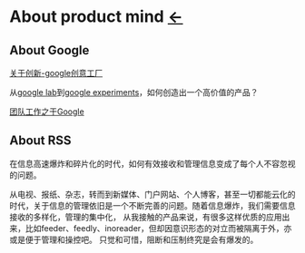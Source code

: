 # About product mind  [←](index.md)

## About Google

[关于创新-google创意工厂](http://reader.epubee.com/books/mobile/cb/cb0cd7bfaf9b58db1ce106086ec0e14b/text00229.html)

从[google lab](https://www.huxiu.com/article/19333.html)到[google experiments](https://experiments.withgoogle.com/)，如何创造出一个高价值的产品？

[团队工作之于Google](https://jobrest.gitbooks.io/how-google-works/content/)

## About RSS

在信息高速爆炸和碎片化的时代，如何有效接收和管理信息变成了每个人不容忽视的问题。

从电视、报纸、杂志，转而到新媒体、门户网站、个人博客，甚至一切都能云化的时代，关于信息的管理依旧是一个不断完善的问题。随着信息爆炸，我们需要信息接收的多样化，管理的集中化，
从我接触的产品来说，有很多这样优质的应用出来，比如feeder、feedly、inoreader，但却因意识形态的对立而被隔离于外，亦或是便于管理和操控吧。
只觉和可惜，阻断和压制终究是会有爆发的。

